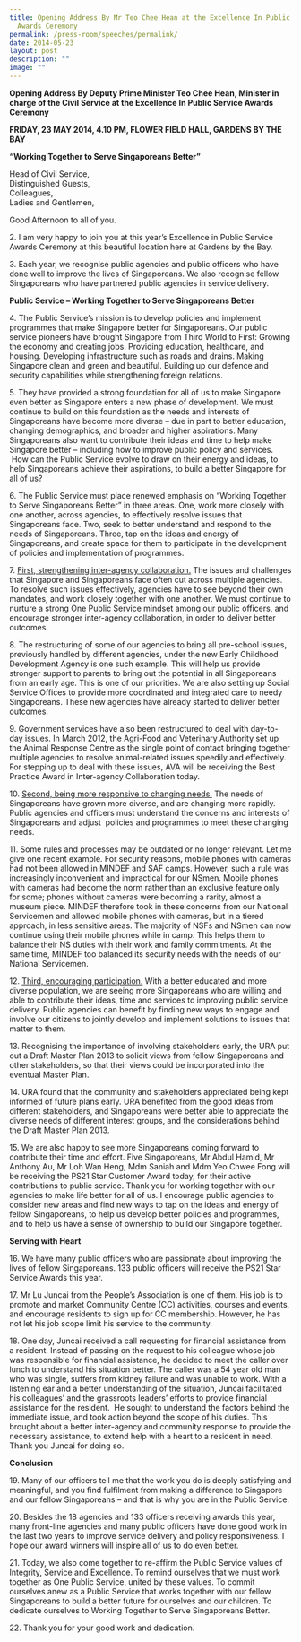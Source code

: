 ```yaml
---
title: Opening Address By Mr Teo Chee Hean at the Excellence In Public Service
  Awards Ceremony
permalink: /press-room/speeches/permalink/
date: 2014-05-23
layout: post
description: ""
image: ""
---
```

**Opening Address By Deputy Prime Minister Teo Chee Hean, Minister in charge of the Civil Service at the Excellence In Public Service Awards Ceremony**

**FRIDAY, 23 MAY 2014, 4.10 PM, FLOWER FIELD HALL, GARDENS BY THE BAY**

**“Working Together to Serve Singaporeans Better”**

Head of Civil Service,  
Distinguished Guests,  
Colleagues,  
Ladies and Gentlemen,

Good Afternoon to all of you. 

2\. I am very happy to join you at this year’s Excellence in Public Service Awards Ceremony at this beautiful location here at Gardens by the Bay.

3\. Each year, we recognise public agencies and public officers who have done well to improve the lives of Singaporeans. We also recognise fellow Singaporeans who have partnered public agencies in service delivery.

**Public Service – Working Together to Serve Singaporeans Better**

4\. The Public Service’s mission is to develop policies and implement programmes that make Singapore better for Singaporeans. Our public service pioneers have brought Singapore from Third World to First: Growing the economy and creating jobs. Providing education, healthcare, and housing. Developing infrastructure such as roads and drains. Making Singapore clean and green and beautiful. Building up our defence and security capabilities while strengthening foreign relations.

5\. They have provided a strong foundation for all of us to make Singapore even better as Singapore enters a new phase of development. We must continue to build on this foundation as the needs and interests of Singaporeans have become more diverse – due in part to better education, changing demographics, and broader and higher aspirations. Many Singaporeans also want to contribute their ideas and time to help make Singapore better – including how to improve public policy and services.  How can the Public Service evolve to draw on their energy and ideas, to help Singaporeans achieve their aspirations, to build a better Singapore for all of us?

6\. The Public Service must place renewed emphasis on “Working Together to Serve Singaporeans Better” in three areas. One, work more closely with one another, across agencies, to effectively resolve issues that Singaporeans face. Two, seek to better understand and respond to the needs of Singaporeans. Three, tap on the ideas and energy of Singaporeans, and create space for them to participate in the development of policies and implementation of programmes.

7\. <u>First, strengthening inter-agency collaboration.</u> The issues and challenges that Singapore and Singaporeans face often cut across multiple agencies. To resolve such issues effectively, agencies have to see beyond their own mandates, and work closely together with one another. We must continue to nurture a strong One Public Service mindset among our public officers, and encourage stronger inter-agency collaboration, in order to deliver better outcomes.

8\. The restructuring of some of our agencies to bring all pre-school issues, previously handled by different agencies, under the new Early Childhood Development Agency is one such example. This will help us provide stronger support to parents to bring out the potential in all Singaporeans from an early age. This is one of our priorities. We are also setting up Social Service Offices to provide more coordinated and integrated care to needy Singaporeans. These new agencies have already started to deliver better outcomes.

9\. Government services have also been restructured to deal with day-to-day issues. In March 2012, the Agri-Food and Veterinary Authority set up the Animal Response Centre as the single point of contact bringing together multiple agencies to resolve animal-related issues speedily and effectively. For stepping up to deal with these issues, AVA will be receiving the Best Practice Award in Inter-agency Collaboration today.

10\. <u>Second, being more responsive to changing needs.</u> The needs of Singaporeans have grown more diverse, and are changing more rapidly. Public agencies and officers must understand the concerns and interests of Singaporeans and adjust  policies and programmes to meet these changing needs.

11\. Some rules and processes may be outdated or no longer relevant. Let me give one recent example. For security reasons, mobile phones with cameras had not been allowed in MINDEF and SAF camps. However, such a rule was increasingly inconvenient and impractical for our NSmen. Mobile phones with cameras had become the norm rather than an exclusive feature only for some; phones without cameras were becoming a rarity, almost a museum piece. MINDEF therefore took in these concerns from our National Servicemen and allowed mobile phones with cameras, but in a tiered approach, in less sensitive areas. The majority of NSFs and NSmen can now continue using their mobile phones while in camp. This helps them to balance their NS duties with their work and family commitments. At the same time, MINDEF too balanced its security needs with the needs of our National Servicemen.

12\. <u>Third, encouraging participation.</u> With a better educated and more diverse population, we are seeing more Singaporeans who are willing and able to contribute their ideas, time and services to improving public service delivery. Public agencies can benefit by finding new ways to engage and involve our citizens to jointly develop and implement solutions to issues that matter to them.

13\. Recognising the importance of involving stakeholders early, the URA put out a Draft Master Plan 2013 to solicit views from fellow Singaporeans and other stakeholders, so that their views could be incorporated into the eventual Master Plan.

14\. URA found that the community and stakeholders appreciated being kept informed of future plans early. URA benefited from the good ideas from different stakeholders, and Singaporeans were better able to appreciate the diverse needs of different interest groups, and the considerations behind the Draft Master Plan 2013.

15\. We are also happy to see more Singaporeans coming forward to contribute their time and effort. Five Singaporeans, Mr Abdul Hamid, Mr Anthony Au, Mr Loh Wan Heng, Mdm Saniah and Mdm Yeo Chwee Fong will be receiving the PS21 Star Customer Award today, for their active contributions to public service. Thank you for working together with our agencies to make life better for all of us. I encourage public agencies to consider new areas and find new ways to tap on the ideas and energy of fellow Singaporeans, to help us develop better policies and programmes, and to help us have a sense of ownership to build our Singapore together.

**Serving with Heart**

16\. We have many public officers who are passionate about improving the lives of fellow Singaporeans. 133 public officers will receive the PS21 Star Service Awards this year.

17\. Mr Lu Juncai from the People’s Association is one of them. His job is to promote and market Community Centre (CC) activities, courses and events, and encourage residents to sign up for CC membership. However, he has not let his job scope limit his service to the community.

18\. One day, Juncai received a call requesting for financial assistance from a resident. Instead of passing on the request to his colleague whose job was responsible for financial assistance, he decided to meet the caller over lunch to understand his situation better. The caller was a 54 year old man who was single, suffers from kidney failure and was unable to work. With a listening ear and a better understanding of the situation, Juncai facilitated his colleagues’ and the grassroots leaders’ efforts to provide financial assistance for the resident.  He sought to understand the factors behind the immediate issue, and took action beyond the scope of his duties. This brought about a better inter-agency and community response to provide the necessary assistance, to extend help with a heart to a resident in need. Thank you Juncai for doing so.

**Conclusion**

19\. Many of our officers tell me that the work you do is deeply satisfying and meaningful, and you find fulfilment from making a difference to Singapore and our fellow Singaporeans – and that is why you are in the Public Service.

20\. Besides the 18 agencies and 133 officers receiving awards this year, many front-line agencies and many public officers have done good work in the last two years to improve service delivery and policy responsiveness. I hope our award winners will inspire all of us to do even better.

21\. Today, we also come together to re-affirm the Public Service values of Integrity, Service and Excellence. To remind ourselves that we must work together as One Public Service, united by these values. To commit ourselves anew as a Public Service that works together with our fellow Singaporeans to build a better future for ourselves and our children. To dedicate ourselves to Working Together to Serve Singaporeans Better.

22\. Thank you for your good work and dedication.